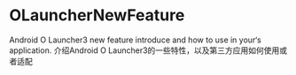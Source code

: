 # OLauncherNewFeature
Android O Launcher3 new feature introduce and how to use in your‘s application. 介绍Android O Launcher3的一些特性，以及第三方应用如何使用或者适配
